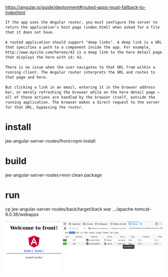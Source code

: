 https://angular.io/guide/deployment#routed-apps-must-fallback-to-indexhtml

```
If the app uses the Angular router, you must configure the server to return the application's host page (index.html) when asked for a file that it does not have.

A routed application should support "deep links". A deep link is a URL that specifies a path to a component inside the app. For example, http://www.mysite.com/heroes/42 is a deep link to the hero detail page that displays the hero with id: 42.

There is no issue when the user navigates to that URL from within a running client. The Angular router interprets the URL and routes to that page and hero.

But clicking a link in an email, entering it in the browser address bar, or merely refreshing the browser while on the hero detail page — all of these actions are handled by the browser itself, outside the running application. The browser makes a direct request to the server for that URL, bypassing the router.
```

# install
jee-angular-server-routes/front>npm install

# build
jee-angular-server-routes>mvn clean package

# run
cp jee-angular-server-routes/back/target/back.war .../apache-tomcat-8.0.36/webapps

![Screen](screen.png)